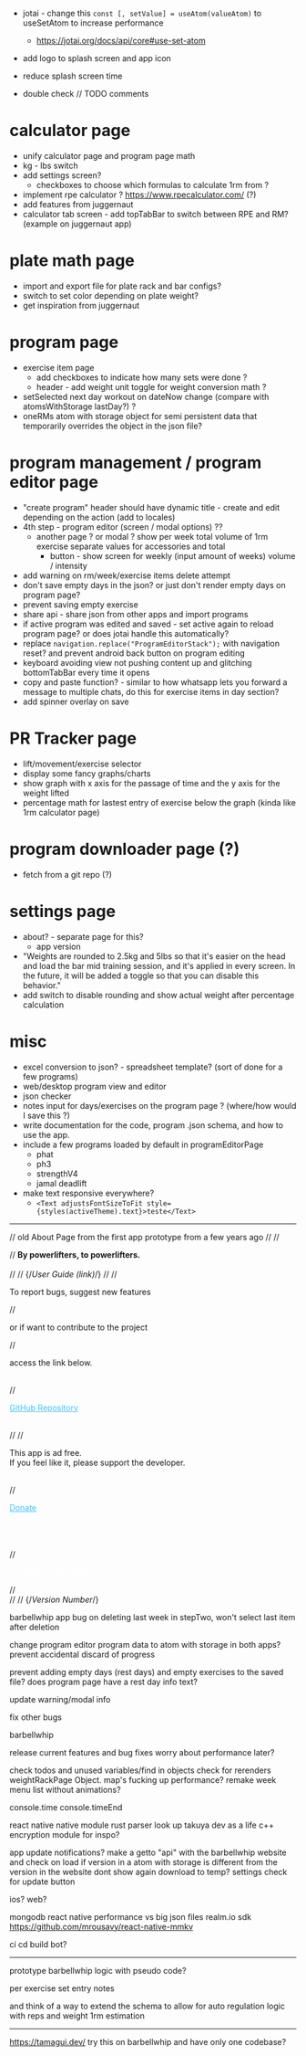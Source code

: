 - jotai - change this `const [, setValue] = useAtom(valueAtom)` to useSetAtom to increase performance
  - https://jotai.org/docs/api/core#use-set-atom

- add logo to splash screen and app icon
- reduce splash screen time
- double check // TODO comments

# calculator page
  - unify calculator page and program page math
  - kg - lbs switch
  - add settings screen?
    - checkboxes to choose which formulas to calculate 1rm from ?
  - implement rpe calculator ? https://www.rpecalculator.com/ (?)
  - add features from juggernaut
  - calculator tab screen - add topTabBar to switch between RPE and RM? (example on juggernaut app)

# plate math page
  - import and export file for plate rack and bar configs?
  - switch to set color depending on plate weight?
  - get inspiration from juggernaut

# program page
  - exercise item page
    - add checkboxes to indicate how many sets were done ?
    - header - add weight unit toggle for weight conversion math ?
  - setSelected next day workout on dateNow change (compare with atomsWithStorage lastDay?) ?
  - oneRMs atom with storage object for semi persistent data that temporarily overrides the object in the json file?

# program management / program editor page
  - "create program" header should have dynamic title - create and edit depending on the action (add to locales)
  - 4th step - program editor (screen / modal options) ??
    - another page ? or modal ? show per week total volume of 1rm exercise separate values for accessories and total
      - button - show screen for weekly (input amount of weeks) volume / intensity
  - add warning on rm/week/exercise items delete attempt
  - don't save empty days in the json? or just don't render empty days on program page?
  - prevent saving empty exercise
  - share api - share json from other apps and import programs
  - if active program was edited and saved - set active again to reload program page? or does jotai handle this automatically?
  - replace `navigation.replace("ProgramEditorStack");` with navigation reset? and prevent android back button on program editing
  - keyboard avoiding view not pushing content up and glitching bottomTabBar every time it opens
  - copy and paste function? - similar to how whatsapp lets you forward a message to multiple chats, do this for exercise items in day section?
  - add spinner overlay on save

# PR Tracker page
  - lift/movement/exercise selector
  - display some fancy graphs/charts
  - show graph with x axis for the passage of time and the y axis for the weight lifted
  - percentage math for lastest entry of exercise below the graph (kinda like 1rm calculator page)

# program downloader page (?)
  - fetch from a git repo (?)

# settings page
  - about? - separate page for this?
    - app version
  - "Weights are rounded to 2.5kg and 5lbs so that it's easier on the head and load the bar mid training session, and it's applied in every screen. In the future, it will be added a toggle so that you can disable this behavior."
  - add switch to disable rounding and show actual weight after percentage calculation

# misc
- excel conversion to json? - spreadsheet template? (sort of done for a few programs)
- web/desktop program view and editor
- json checker
- notes input for days/exercises on the program page ? (where/how would I save this ?)
- write documentation for the code, program .json schema, and how to use the app.
- include a few programs loaded by default in programEditorPage
  - phat
  - ph3
  - strengthV4
  - jamal deadlift
- make text responsive everywhere?
  - `<Text adjustsFontSizeToFit style={styles(activeTheme).text}>teste</Text>`

---


//   old About Page from the first app prototype from a few years ago
//
//   <div id="container">
//   <strong>By powerlifters, to powerlifters.</strong><br><br>
//
//   {/*<Text style={styles(activeTheme).subtitle}>User Guide (link)</Text>*/}
//
//   <p>To report bugs, suggest new features</p>
//   <p>or if want to contribute to the project</p>
//   <p>access the link below.</p><br>
//   <p><a style="color: #3dc2ff;" href="https://github.com/" target="_blank">GitHub Repository</a></p><br>
//
//   <p>This app is ad free.<br>If you feel like it, please support the developer.</p><br>
//   <p><a style="color: #3dc2ff;" href="https://paypal.com/" target="_blank">Donate</a></p><br><br><br>
//   <p style="color: #ffffff">Created by Wellington Junior.</p>
//   </div>
//
//   {/*<Text style={styles(activeTheme).subtitle}>Version Number</Text>*/}



barbellwhip app bug on deleting last week in stepTwo, won't select last item after deletion

change program editor program data to atom with storage in both apps? prevent accidental discard of progress

prevent adding empty days (rest days) and empty exercises to the saved file?
does program page have a rest day info text?

update warning/modal info

fix other bugs

barbellwhip

release current features and bug fixes
worry about performance later?

check todos and unused variables/find in objects
check for rerenders
weightRackPage Object. map's fucking up performance?
remake week menu list without animations?

console.time
console.timeEnd

react native native module rust parser
look up takuya dev as a life c++ encryption module for inspo?

app update notifications?
make a getto "api" with the barbellwhip website and check on load if version in a atom with storage is different from the version in the website
dont show again
download to temp?
settings check for update button

ios? web?

mongodb react native performance vs big json files
realm.io sdk
https://github.com/mrousavy/react-native-mmkv

ci cd build bot?

---

prototype barbellwhip logic with pseudo code?

per exercise set entry notes

and think of a way to extend the schema to allow for auto regulation logic with reps and weight 1rm estimation

---

https://tamagui.dev/
try this on barbellwhip and have only one codebase?
